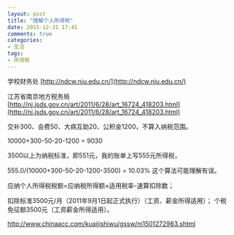 ```yaml
---
layout: post
title: "理解个人所得税"
date: 2015-12-31 17:41
comments: true
categories: 
- 生活
tags:
- 所得税
---
```



学校财务处 [http://ndcw.nju.edu.cn/](http://ndcw.nju.edu.cn/)

江苏省南京地方税务局 [http://nj.jsds.gov.cn/art/2011/6/28/art_16724_418203.html](http://nj.jsds.gov.cn/art/2011/6/28/art_16724_418203.html)

交补300、会费50、大病互助20、公积金1200，不算入纳税范围。

  10000+300-50-20-1200 = 9030
  
3500以上为纳税标准，即551元，我的账单上写555元所得税， 

  555.0/(10000+300-50-20-1200-3500) = 10.03% 这个算法可能理解有误。
  
  应纳个人所得税税额=应纳税所得额×适用税率-速算扣除数；

扣除标准3500元/月（2011年9月1日起正式执行）（工资、薪金所得适用）；
个税免征额3500元（工资薪金所得适用）。

http://www.chinaacc.com/kuaijishiwu/gssw/ni1501272983.shtml



